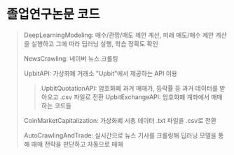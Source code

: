 # 졸업연구논문 코드

> DeepLearningModeling: 매수/관망/매도 제안 계산, 미래 매도/매수 제안 계산을 실행하고 그에 따라 딥러닝 실행, 학습 정확도 확인
> 
> NewsCrawling: 네이버 뉴스 크롤링
> 
> UpbitAPI: 가상화폐 거래소 "Upbit"에서 제공하는 API 이용
> > UpbitQuotationAPI: 암호화폐 과거 매매가, 등락률 등 과거 데이터를 받아오고 .csv 파일로 전환
> > UpbitExchangeAPI: 암호화폐 계좌에서 매매 하는 코드들
> 
> CoinMarketCapitalization: 가상화폐 시총 데이터 .txt 파일을 .csv로 전환
> 
> AutoCrawlingAndTrade: 실시간으로 뉴스 기사를 크롤링해 딥러닝 모델을 통해 매매 전략을 판단하고 자동으로 매매
